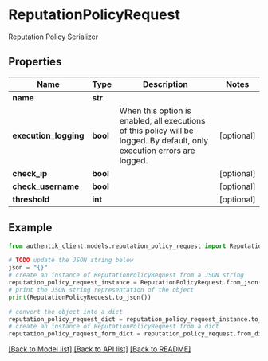 # ReputationPolicyRequest

Reputation Policy Serializer

## Properties

Name | Type | Description | Notes
------------ | ------------- | ------------- | -------------
**name** | **str** |  | 
**execution_logging** | **bool** | When this option is enabled, all executions of this policy will be logged. By default, only execution errors are logged. | [optional] 
**check_ip** | **bool** |  | [optional] 
**check_username** | **bool** |  | [optional] 
**threshold** | **int** |  | [optional] 

## Example

```python
from authentik_client.models.reputation_policy_request import ReputationPolicyRequest

# TODO update the JSON string below
json = "{}"
# create an instance of ReputationPolicyRequest from a JSON string
reputation_policy_request_instance = ReputationPolicyRequest.from_json(json)
# print the JSON string representation of the object
print(ReputationPolicyRequest.to_json())

# convert the object into a dict
reputation_policy_request_dict = reputation_policy_request_instance.to_dict()
# create an instance of ReputationPolicyRequest from a dict
reputation_policy_request_form_dict = reputation_policy_request.from_dict(reputation_policy_request_dict)
```
[[Back to Model list]](../README.md#documentation-for-models) [[Back to API list]](../README.md#documentation-for-api-endpoints) [[Back to README]](../README.md)


